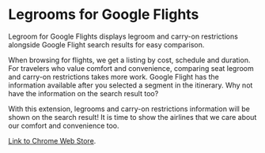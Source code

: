 # Legrooms for Google Flights

Legroom for Google Flights displays legroom and carry-on restrictions alongside Google Flight search results for easy comparison.

When browsing for flights, we get a listing by cost, schedule and duration. For travelers who value comfort and convenience, comparing seat legroom and carry-on restrictions takes more work. Google Flight has the information available after you selected a segment in the itinerary. Why not have the information on the search result too?

With this extension, legrooms and carry-on restrictions information will be shown on the search result! It is time to show the airlines that we care about our comfort and convenience too.

[Link to Chrome Web Store](https://chrome.google.com/webstore/detail/legrooms-for-google-fligh/nhonfddkgankhjilponlbdccpabaaknp).


